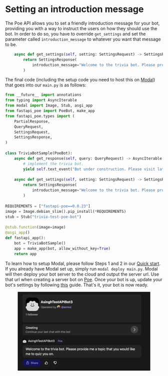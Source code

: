 # Setting an introduction message

The Poe API allows you to set a friendly introduction message for your bot, providing you with a way to instruct the users on how they should use the bot. In order to do so, you have to override `get_settings` and set the parameter called `introduction_message` to whatever you want that message to be.

```python
    async def get_settings(self, setting: SettingsRequest) -> SettingsResponse:
        return SettingsResponse(
            introduction_message="Welcome to the trivia bot. Please provide me a topic that you would like me to quiz you on."
        )
```

The final code (including the setup code you need to host this on [Modal](https://modal.com/)) that goes into our `main.py` is as follows:

```python
from __future__ import annotations
from typing import AsyncIterable
from modal import Image, Stub, asgi_app
from fastapi_poe import PoeBot, make_app
from fastapi_poe.types import (
    PartialResponse,
    QueryRequest,
    SettingsRequest,
    SettingsResponse,
)

class TriviaBotSample(PoeBot):
    async def get_response(self, query: QueryRequest) -> AsyncIterable[PartialResponse]:
        # implement the trivia bot.
        yield self.text_event("Bot under construction. Please visit later")

    async def get_settings(self, setting: SettingsRequest) -> SettingsResponse:
        return SettingsResponse(
            introduction_message="Welcome to the trivia bot. Please provide me a topic that you would like me to quiz you on."
        )
    
REQUIREMENTS = ["fastapi-poe==0.0.23"]
image = Image.debian_slim().pip_install(*REQUIREMENTS)
stub = Stub("trivia-test-poe-bot")

@stub.function(image=image)
@asgi_app()
def fastapi_app():
    bot = TriviaBotSample()
    app = make_app(bot, allow_without_key=True)
    return app
```

To learn how to setup Modal, please follow Steps 1 and 2 in our [Quick start](quick-start.md). If you already have Modal set up, simply run `modal deploy main.py`. Modal will then deploy your bot server to the cloud and output the server url. Use that url when creating a server bot on [Poe](https://poe.com/create\_bot?server=1). Once your bot is up, update your bot's settings by following [this](updating-bot-settings.md) guide. That's it, your bot is now ready.

<figure><img src="../.gitbook/assets/image (17).png" alt=""><figcaption></figcaption></figure>
